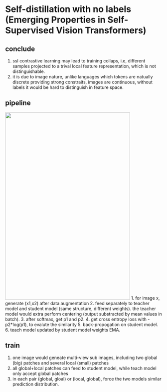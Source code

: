 # Self-distillation with no labels (Emerging Properties in Self-Supervised Vision Transformers)

## conclude
1. ssl contrastive learning may lead to training collaps, i.e, different samples projected to a trival local
   feature representation, which is not distinguishable.
2. it is due to image nature, unlike languages which tokens are natually discrete providing strong constraits,
   images are continuous, without labels it would be hard to distinguish in feature space.

## pipeline
<img src="https://github.com/user-attachments/assets/2f7cb449-52e8-45d2-bd50-1e013df4361e" width="400" height="600">   
1. for image x, generate (x1,x2) after data augmentation
2. feed separately to teacher model and student model (same structure, different weights). the teacher model would
   extra perform centering (output substracted by mean values in batch). 
3. after softmax, get p1 and p2. 
4. get cross entropy loss with -p2*log(p1), to evalute the similarity
5. back-propogation on student model.
6. teach model updated by student model weights EMA.


## train
1. one image would geneate multi-view sub images, including two global (big) patches and several local (small) patches
2. all global+local patches can feed to student model, while teach model only accept global patches
3. in each pair (global, gloal) or (local, global), force the two models similar prediction distribution.


   
